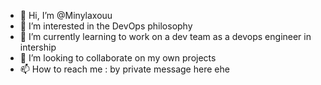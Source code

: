- 👋 Hi, I’m @Minylaxouu
- 👀 I’m interested in the DevOps philosophy
- 🌱 I’m currently learning to work on a dev team as a devops engineer in intership
- 💞️ I’m looking to collaborate on my own projects
- 📫 How to reach me : by private message here ehe

<!---
Minylaxouu/Minylaxouu is a ✨ special ✨ repository because its `README.md` (this file) appears on your GitHub profile.
You can click the Preview link to take a look at your changes.
--->
